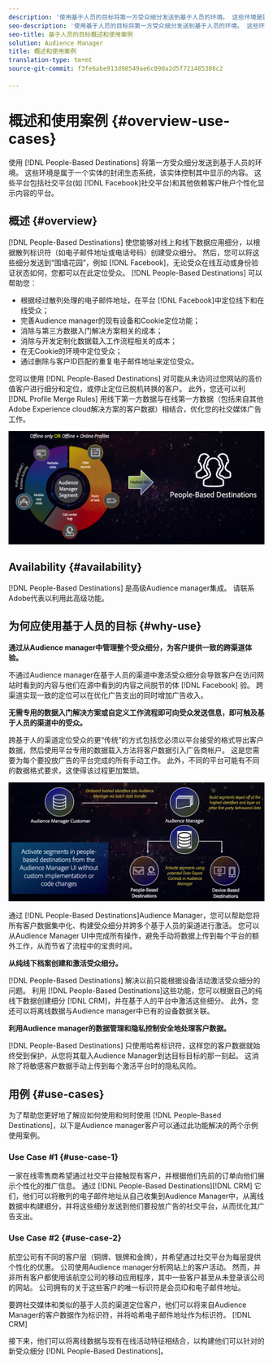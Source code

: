 ```yaml
---
description: '使用基于人员的目标将第一方受众细分发送到基于人员的环境。 这些环境是属于一个实体的封闭生态系统，该实体控制其中显示的内容。 这些平台包括Facebook等社交平台，以及依赖客户帐户个性化显示内容的其他平台。 '
seo-description: '使用基于人员的目标将第一方受众细分发送到基于人员的环境。 这些环境是属于一个实体的封闭生态系统，该实体控制其中显示的内容。 这些平台包括Facebook等社交平台，以及依赖客户帐户个性化显示内容的其他平台。  '
seo-title: 基于人员的目标概述和使用案例
solution: Audience Manager
title: 概述和使用案例
translation-type: tm+mt
source-git-commit: f3fe6abe913d98549ae6c090a2d5f721485308c2

---
```



# 概述和使用案例 {#overview-use-cases}

使用 [!DNL People-Based Destinations] 将第一方受众细分发送到基于人员的环境。 这些环境是属于一个实体的封闭生态系统，该实体控制其中显示的内容。 这些平台包括社交平台(如 [!DNL Facebook]社交平台)和其他依赖客户帐户个性化显示内容的平台。

## 概述 {#overview}

[!DNL People-Based Destinations] 使您能够对线上和线下数据应用细分，以根据散列标识符（如电子邮件地址或电话号码）创建受众细分。 然后，您可以将这些细分发送到“围墙花园”，例如 [!DNL Facebook]，无论受众在线互动或身份验证状态如何，您都可以在此定位受众。 [!DNL People-Based Destinations] 可以帮助您：

* 根据经过散列处理的电子邮件地址，在平台 [!DNL Facebook]中定位线下和在线受众；
* 完善Audience manager的现有设备和Cookie定位功能；
* 消除与第三方数据入门解决方案相关的成本；
* 消除与开发定制化数据载入工作流程相关的成本；
* 在无Cookie的环境中定位受众；
* 通过删除与客户ID匹配的重复电子邮件地址来定位受众。

您可以使用 [!DNL People-Based Destinations] 对可能从未访问过您网站的高价值客户进行细分和定位，或停止定位已脱机转换的客户。 此外，您还可以利 [!DNL Profile Merge Rules] 用线下第一方数据与在线第一方数据（包括来自其他Adobe Experience cloud解决方案的客户数据）相结合，优化您的社交媒体广告工作。

![pbd-overview](assets/pbd-overview.png)

## Availability {#availability}

[!DNL People-Based Destinations] 是高级Audience manager集成。 请联系Adobe代表以利用此高级功能。

## 为何应使用基于人员的目标 {#why-use}

**通过从Audience manager中管理整个受众细分，为客户提供一致的跨渠道体验。**

不通过Audience manager在基于人员的渠道中激活受众细分会导致客户在访问网站时看到的内容与他们在源中看到的内容之间脱节的体 [!DNL Facebook] 验。 跨渠道实现一致的定位可以在优化广告支出的同时增加广告收入。

**无需专用的数据入门解决方案或自定义工作流程即可向受众发送信息，即可触及基于人员的渠道中的受众。**

跨基于人的渠道定位受众的更“传统”的方式包括您必须以平台接受的格式导出客户数据，然后使用平台专用的数据载入方法将客户数据引入广告商帐户。 这是您需要为每个要投放广告的平台完成的所有手动工作。 此外，不同的平台可能有不同的数据格式要求，这使得该过程更加繁琐。

![pbd-overview](assets/pbd-diagram.png)

通过 [!DNL People-Based Destinations]Audience Manager，您可以帮助您将所有客户数据集中化、构建受众细分并跨多个基于人员的渠道进行激活。 您可以从Audience Manager UI中完成所有操作，避免手动将数据上传到每个平台的额外工作，从而节省了流程中的宝贵时间。

**从纯线下档案创建和激活受众细分。**

[!DNL People-Based Destinations] 解决以前只能根据设备活动激活受众细分的问题。 利用 [!DNL People-Based Destinations]这些功能，您可以根据自己的纯线下数据创建细分 [!DNL CRM]，并在基于人的平台中激活这些细分。 此外，您还可以将离线数据与Audience manager中已有的设备数据关联。

**利用Audience manager的数据管理和隐私控制安全地处理客户数据。**

[!DNL People-Based Destinations] 只使用哈希标识符，这样您的客户数据就始终受到保护，从您将其载入Audience Manager到达目标目标的那一刻起。 这消除了将敏感客户数据手动上传到每个激活平台时的隐私风险。

## 用例 {#use-cases}

为了帮助您更好地了解应如何使用和何时使用 [!DNL People-Based Destinations]，以下是Audience manager客户可以通过此功能解决的两个示例使用案例。

### Use Case #1 {#use-case-1}

一家在线零售商希望通过社交平台接触现有客户，并根据他们先前的订单向他们展示个性化的推广信息。 通过 [!DNL People-Based Destinations][!DNL CRM] 它们，他们可以将散列的电子邮件地址从自己收集到Audience Manager中，从离线数据中构建细分，并将这些细分发送到他们要投放广告的社交平台，从而优化其广告支出。

### Use Case #2 {#use-case-2}

航空公司有不同的客户层（铜牌、银牌和金牌），并希望通过社交平台为每层提供个性化的优惠。 公司使用Audience manager分析网站上的客户活动。 然而，并非所有客户都使用该航空公司的移动应用程序，其中一些客户甚至从未登录该公司的网站。 公司拥有的关于这些客户的唯一标识符是会员ID和电子邮件地址。

要跨社交媒体和类似的基于人员的渠道定位客户，他们可以将来自Audience Manager的客户数据作为标识符，并将哈希电子邮件地址作为标识符。 [!DNL CRM]

接下来，他们可以将离线数据与现有在线活动特征相结合，以构建他们可以针对的新受众细分 [!DNL People-Based Destinations]。
